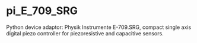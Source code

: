 # pi_E_709_SRG
Python device adaptor: Physik Instrumente E-709.SRG, compact single axis digital piezo controller for piezoresistive and capacitive sensors.
